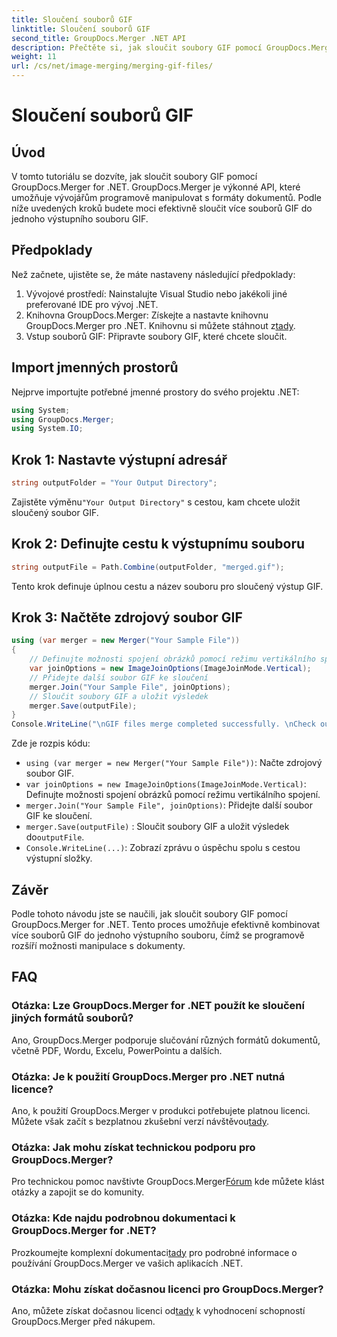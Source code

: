 ```yaml
---
title: Sloučení souborů GIF
linktitle: Sloučení souborů GIF
second_title: GroupDocs.Merger .NET API
description: Přečtěte si, jak sloučit soubory GIF pomocí GroupDocs.Merger for .NET. Programově zkombinujte více GIFů pomocí podrobných pokynů.
weight: 11
url: /cs/net/image-merging/merging-gif-files/
---
```


# Sloučení souborů GIF

## Úvod
V tomto tutoriálu se dozvíte, jak sloučit soubory GIF pomocí GroupDocs.Merger for .NET. GroupDocs.Merger je výkonné API, které umožňuje vývojářům programově manipulovat s formáty dokumentů. Podle níže uvedených kroků budete moci efektivně sloučit více souborů GIF do jednoho výstupního souboru GIF.
## Předpoklady
Než začnete, ujistěte se, že máte nastaveny následující předpoklady:
1. Vývojové prostředí: Nainstalujte Visual Studio nebo jakékoli jiné preferované IDE pro vývoj .NET.
2.  Knihovna GroupDocs.Merger: Získejte a nastavte knihovnu GroupDocs.Merger pro .NET. Knihovnu si můžete stáhnout z[tady](https://releases.groupdocs.com/merger/net/).
3. Vstup souborů GIF: Připravte soubory GIF, které chcete sloučit.

## Import jmenných prostorů
Nejprve importujte potřebné jmenné prostory do svého projektu .NET:
```csharp
using System; 
using GroupDocs.Merger;
using System.IO;
```
## Krok 1: Nastavte výstupní adresář
```csharp
string outputFolder = "Your Output Directory";
```
 Zajistěte výměnu`"Your Output Directory"` s cestou, kam chcete uložit sloučený soubor GIF.
## Krok 2: Definujte cestu k výstupnímu souboru
```csharp
string outputFile = Path.Combine(outputFolder, "merged.gif");
```
Tento krok definuje úplnou cestu a název souboru pro sloučený výstup GIF.
## Krok 3: Načtěte zdrojový soubor GIF
```csharp
using (var merger = new Merger("Your Sample File"))
{
    // Definujte možnosti spojení obrázků pomocí režimu vertikálního spojení
    var joinOptions = new ImageJoinOptions(ImageJoinMode.Vertical);
    // Přidejte další soubor GIF ke sloučení
    merger.Join("Your Sample File", joinOptions);
    // Sloučit soubory GIF a uložit výsledek
    merger.Save(outputFile);
}
Console.WriteLine("\nGIF files merge completed successfully. \nCheck output in {0}", outputFolder);
```
Zde je rozpis kódu:
- `using (var merger = new Merger("Your Sample File"))`: Načte zdrojový soubor GIF.
- `var joinOptions = new ImageJoinOptions(ImageJoinMode.Vertical)`: Definujte možnosti spojení obrázků pomocí režimu vertikálního spojení.
- `merger.Join("Your Sample File", joinOptions)`: Přidejte další soubor GIF ke sloučení.
- `merger.Save(outputFile)` : Sloučit soubory GIF a uložit výsledek do`outputFile`.
- `Console.WriteLine(...)`: Zobrazí zprávu o úspěchu spolu s cestou výstupní složky.

## Závěr
Podle tohoto návodu jste se naučili, jak sloučit soubory GIF pomocí GroupDocs.Merger for .NET. Tento proces umožňuje efektivně kombinovat více souborů GIF do jednoho výstupního souboru, čímž se programově rozšíří možnosti manipulace s dokumenty.

## FAQ
### Otázka: Lze GroupDocs.Merger for .NET použít ke sloučení jiných formátů souborů?
Ano, GroupDocs.Merger podporuje slučování různých formátů dokumentů, včetně PDF, Wordu, Excelu, PowerPointu a dalších.
### Otázka: Je k použití GroupDocs.Merger pro .NET nutná licence?
 Ano, k použití GroupDocs.Merger v produkci potřebujete platnou licenci. Můžete však začít s bezplatnou zkušební verzí návštěvou[tady](https://releases.groupdocs.com/).
### Otázka: Jak mohu získat technickou podporu pro GroupDocs.Merger?
 Pro technickou pomoc navštivte GroupDocs.Merger[Fórum](https://forum.groupdocs.com/c/merger/32) kde můžete klást otázky a zapojit se do komunity.
### Otázka: Kde najdu podrobnou dokumentaci k GroupDocs.Merger for .NET?
 Prozkoumejte komplexní dokumentaci[tady](https://tutorials.groupdocs.com/merger/net/) pro podrobné informace o používání GroupDocs.Merger ve vašich aplikacích .NET.
### Otázka: Mohu získat dočasnou licenci pro GroupDocs.Merger?
 Ano, můžete získat dočasnou licenci od[tady](https://purchase.groupdocs.com/temporary-license/) k vyhodnocení schopností GroupDocs.Merger před nákupem.